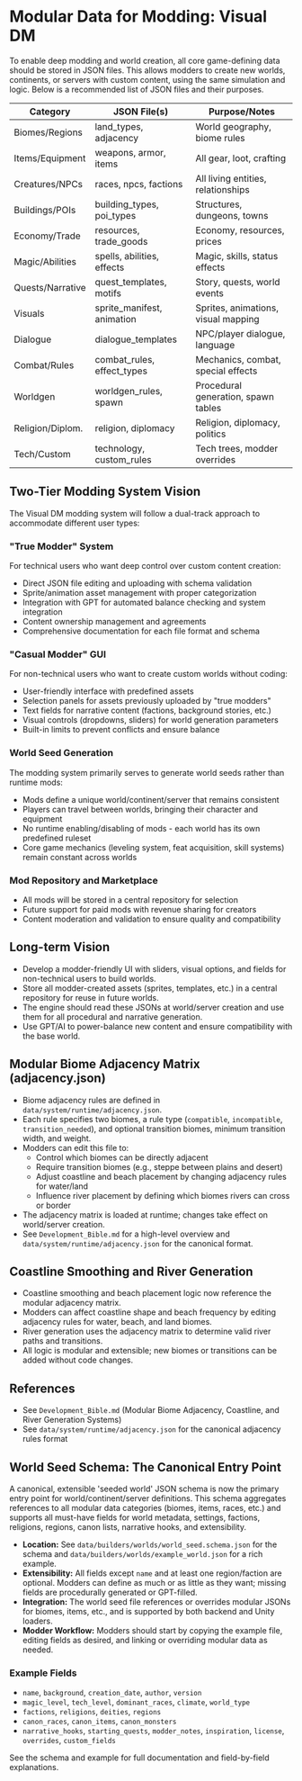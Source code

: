 # Modular Data for Modding: Visual DM

To enable deep modding and world creation, all core game-defining data should be stored in JSON files. This allows modders to create new worlds, continents, or servers with custom content, using the same simulation and logic. Below is a recommended list of JSON files and their purposes.

| Category         | JSON File(s)                | Purpose/Notes                                 |
|------------------|----------------------------|-----------------------------------------------|
| Biomes/Regions   | land_types, adjacency      | World geography, biome rules                  |
| Items/Equipment  | weapons, armor, items      | All gear, loot, crafting                      |
| Creatures/NPCs   | races, npcs, factions      | All living entities, relationships            |
| Buildings/POIs   | building_types, poi_types  | Structures, dungeons, towns                   |
| Economy/Trade    | resources, trade_goods     | Economy, resources, prices                    |
| Magic/Abilities  | spells, abilities, effects | Magic, skills, status effects                 |
| Quests/Narrative | quest_templates, motifs    | Story, quests, world events                   |
| Visuals          | sprite_manifest, animation | Sprites, animations, visual mapping           |
| Dialogue         | dialogue_templates         | NPC/player dialogue, language                 |
| Combat/Rules     | combat_rules, effect_types | Mechanics, combat, special effects            |
| Worldgen         | worldgen_rules, spawn      | Procedural generation, spawn tables           |
| Religion/Diplom. | religion, diplomacy        | Religion, diplomacy, politics                 |
| Tech/Custom      | technology, custom_rules   | Tech trees, modder overrides                  |

## Two-Tier Modding System Vision

The Visual DM modding system will follow a dual-track approach to accommodate different user types:

### "True Modder" System
For technical users who want deep control over custom content creation:
- Direct JSON file editing and uploading with schema validation
- Sprite/animation asset management with proper categorization
- Integration with GPT for automated balance checking and system integration
- Content ownership management and agreements
- Comprehensive documentation for each file format and schema

### "Casual Modder" GUI
For non-technical users who want to create custom worlds without coding:
- User-friendly interface with predefined assets
- Selection panels for assets previously uploaded by "true modders"
- Text fields for narrative content (factions, background stories, etc.)
- Visual controls (dropdowns, sliders) for world generation parameters
- Built-in limits to prevent conflicts and ensure balance

### World Seed Generation
The modding system primarily serves to generate world seeds rather than runtime mods:
- Mods define a unique world/continent/server that remains consistent
- Players can travel between worlds, bringing their character and equipment
- No runtime enabling/disabling of mods - each world has its own predefined ruleset
- Core game mechanics (leveling system, feat acquisition, skill systems) remain constant across worlds

### Mod Repository and Marketplace
- All mods will be stored in a central repository for selection
- Future support for paid mods with revenue sharing for creators
- Content moderation and validation to ensure quality and compatibility

## Long-term Vision
- Develop a modder-friendly UI with sliders, visual options, and fields for non-technical users to build worlds.
- Store all modder-created assets (sprites, templates, etc.) in a central repository for reuse in future worlds.
- The engine should read these JSONs at world/server creation and use them for all procedural and narrative generation.
- Use GPT/AI to power-balance new content and ensure compatibility with the base world.

## Modular Biome Adjacency Matrix (adjacency.json)

- Biome adjacency rules are defined in `data/system/runtime/adjacency.json`.
- Each rule specifies two biomes, a rule type (`compatible`, `incompatible`, `transition_needed`), and optional transition biomes, minimum transition width, and weight.
- Modders can edit this file to:
  - Control which biomes can be directly adjacent
  - Require transition biomes (e.g., steppe between plains and desert)
  - Adjust coastline and beach placement by changing adjacency rules for water/land
  - Influence river placement by defining which biomes rivers can cross or border
- The adjacency matrix is loaded at runtime; changes take effect on world/server creation.
- See `Development_Bible.md` for a high-level overview and `data/system/runtime/adjacency.json` for the canonical format.

## Coastline Smoothing and River Generation

- Coastline smoothing and beach placement logic now reference the modular adjacency matrix.
- Modders can affect coastline shape and beach frequency by editing adjacency rules for water, beach, and land biomes.
- River generation uses the adjacency matrix to determine valid river paths and transitions.
- All logic is modular and extensible; new biomes or transitions can be added without code changes.

## References
- See `Development_Bible.md` (Modular Biome Adjacency, Coastline, and River Generation Systems)
- See `data/system/runtime/adjacency.json` for the canonical adjacency rules format

## World Seed Schema: The Canonical Entry Point

A canonical, extensible 'seeded world' JSON schema is now the primary entry point for world/continent/server definitions. This schema aggregates references to all modular data categories (biomes, items, races, etc.) and supports all must-have fields for world metadata, settings, factions, religions, regions, canon lists, narrative hooks, and extensibility.

- **Location:** See `data/builders/worlds/world_seed.schema.json` for the schema and `data/builders/worlds/example_world.json` for a rich example.
- **Extensibility:** All fields except `name` and at least one region/faction are optional. Modders can define as much or as little as they want; missing fields are procedurally generated or GPT-filled.
- **Integration:** The world seed file references or overrides modular JSONs for biomes, items, etc., and is supported by both backend and Unity loaders.
- **Modder Workflow:** Modders should start by copying the example file, editing fields as desired, and linking or overriding modular data as needed.

### Example Fields
- `name`, `background`, `creation_date`, `author`, `version`
- `magic_level`, `tech_level`, `dominant_races`, `climate`, `world_type`
- `factions`, `religions`, `deities`, `regions`
- `canon_races`, `canon_items`, `canon_monsters`
- `narrative_hooks`, `starting_quests`, `modder_notes`, `inspiration`, `license`, `overrides`, `custom_fields`

See the schema and example for full documentation and field-by-field explanations. 